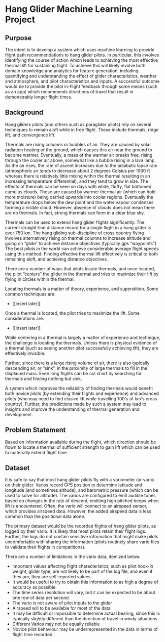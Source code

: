 # Hang Glider Machine Learning Project

## Purpose

The intent is to develop a system which uses machine learning to provide flight path recommendations to hang glider pilots.
In particular, this involves identifying the course of action which leads to achieving the most effective thermal lift for sustaining flight.
To achieve this will likely involve both domain knowledge and analytics for feature generation, including quantifying and understanding the effect of glider characteristics, weather and atmosphere, and pilot characteristics and inputs.
A successful outcome would be to provide the pilot in-flight feedback through some means (such as an app) which recommends directions of travel that result in demonstrably longer flight times.

## Background

Hang gliders pilots (and others such as paraglider pilots) rely on several techniques to remain aloft while in free flight.
These include thermals, ridge lift, and convergence lift.

Thermals are rising columns or bubbles of air.
They are caused by solar radiation heating of the ground, which causes this air near the ground to become warmer.
Eventually, a mass of the warmer air breaks free, rising through the cooler air above, somewhat like a bubble rising in a lava lamp.
As the air rises, the rate of ascent increases due to the adiabatic lapse rate (atmospheric air tends to decrease about 2 degrees Celsius per 1000 ft whereas there is relatively little mixing within the thermal resulting in an increasing temperature differential), and they tend to grow in size.
The effects of thermals can be seen on days with white, fluffy, flat bottomed cumulus clouds.
These are caused by warmer thermal air (which can hold more moisture) being carried upwards into cooler regions.
Eventually the temperature drops below the dew point and the water vapour condenses forming a visible cloud.
However, absence of clouds does not mean there are no thermals.
In fact, strong thermals can form in a clear blue sky.

Thermals can be used to extend hang glider flights significantly.
The current straight-line distance record for a single flight in a hang glider is over 750 km.
The hang gliding sub-discipline of cross country flying involves alternatively rising on thermal columns to increase altitude and going on “glide” to achieve distance objectives (typically gps “waypoints”).
The best pilots in the world can achieve considerable average flight speeds using this method.
Finding effective thermal lift effectively is critical to both remaining aloft, and achieving distance objectives.

There are a number of ways that pilots locate thermals, and once located, the pilot “centers” the glider in the thermal and tries to maximize their lift by flying in circles within the thermal.

Locating thermals is a matter of theory, experience, and superstition.
Some common techniques are:

- [[insert later]]

Once a thermal is located, the pilot tries to maximize the lift.
Some considerations are:

- [[insert later]]

While centering in a thermal is largely a matter of experience and technique, the challenge is locating the thermals.
Unless there is physical evidence of a thermal (such as seeing another pilot successfully achieving lift), they are effectively invisible.

Further, since there is a large rising volume of air, there is also typically descending air, or “sink”, in the proximity of large thermals to fill in the displaced mass.
Even long flights can be cut short by searching for thermals and finding nothing but sink.

A system which improves the reliability of finding thermals would benefit both novice pilots (by extending their flights and experience) and advanced pilots (who may need to find elusive lift while travelling 100's of km's cross country).
Further, the predictions made by such a system may lead to insights and improve the understanding of thermal generation and development.

## Problem Statement

Based on information available during the flight, which direction should be flown to locate a thermal of sufficient strength to gain lift which can be used to materially extend flight time.

## Dataset

It is safe to say that most hang glider pilots fly with a variometer (or vario) on their glider.
Varios record GPS position to determine latitude and longitude (and sometimes altitude), and barometric pressure (which can be used to solve for altitude).
The varios are configured to emit audible tones based on changes in the rate of descent, emitting high pitched beeps when lift is encountered.
Often, the vario will connect to an airspeed sensor, which provides airspeed data.
However, the added airspeed data is less common than the positional data alone.

The primary dataset would be the recorded flights of hang glider pilots, as logged by their vario.
It is likely that most pilots retain their flight logs.
Further, the logs do not contain sensitive information that might make pilots uncomfortable with sharing the information (pilots routinely share vario files to validate their flights in competitions).

There are a number of limitations in the vario data, itemized below.

- Important values affecting flight characteristics, such as pilot hook-in weight, glider type, are not likely to be part of the log file, and even if they are, they are self-reported values.
- It would be useful to try to obtain this information to as high a degree of accuracy as possible.
- The time series resolution will vary, but it can be expected to be about one row of data per second.
- The vario is not aware of pilot inputs to the glider
- Airspeed will to be available for most of the data
- It may be difficult or impossible to determine actual bearing, since this is typically slightly different than the direction of travel in windy situations.
- Different Varios may not be equally reliable
- Novice pilot behaviour may be underrepresented in the data in terms of flight time recorded.
